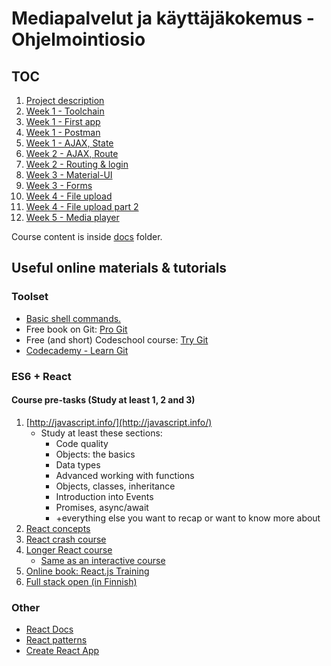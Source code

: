 # Mediapalvelut ja käyttäjäkokemus - Ohjelmointiosio

## TOC

1. [Project description](docs/project.md)
1. [Week 1 - Toolchain](docs/w1-toolchain.md)
1. [Week 1 - First app](docs/w1-first-app.md)
1. [Week 1 - Postman](docs/w1-postman.md)
1. [Week 1 - AJAX, State](docs/w1-http.md)
1. [Week 2 - AJAX, Route](docs/w2-http+route.md)
1. [Week 2 - Routing & login](docs/w2-login.md)
1. [Week 3 - Material-UI](docs/w3-Material-UI.md)
1. [Week 3 - Forms](docs/w3-forms.md)
1. [Week 4 - File upload](docs/w4-upload.md)
1. [Week 4 - File upload part 2](docs/w4-upload2.md)
1. [Week 5 - Media player](docs/w5-player.md)

Course content is inside [docs](docs/) folder.

## Useful online materials & tutorials

### Toolset

- [Basic shell commands.](https://www-xray.ast.cam.ac.uk/~jss/lecture/computing/notes/out/commands_basic/)
- Free book on Git: [Pro Git](http://git-scm.com/book/en/v2)
- Free (and short) Codeschool course: [Try Git](https://www.codeschool.com/courses/try-git)
- [Codecademy - Learn Git](https://www.codecademy.com/learn/learn-git)

### ES6 + React

#### Course pre-tasks (Study at least 1, 2 and 3)

1. [http://javascript.info/](http://javascript.info/)
    - Study at least these sections:
        - Code quality
        - Objects: the basics
        - Data types
        - Advanced working with functions
        - Objects, classes, inheritance
        - Introduction into Events
        - Promises, async/await
        - +everything else you want to recap or want to know more about
1. [React concepts](https://medium.freecodecamp.org/all-the-fundamental-react-js-concepts-jammed-into-this-single-medium-article-c83f9b53eac2)
1. [React crash course](https://www.youtube.com/watch?v=sBws8MSXN7A)
1. [Longer React course](https://www.youtube.com/watch?v=DLX62G4lc44&t=435s)
    * [Same as an interactive course](https://scrimba.com/g/glearnreact)
1. [Online book: React.js Training](https://rangle-io.gitbooks.io/react-training/content/)
6. [Full stack open (in Finnish)](https://fullstackopen.github.io/)

### Other

- [React Docs](https://reactjs.org/)
- [React patterns](https://reactpatterns.com/)
- [Create React App](https://github.com/facebook/create-react-app)
